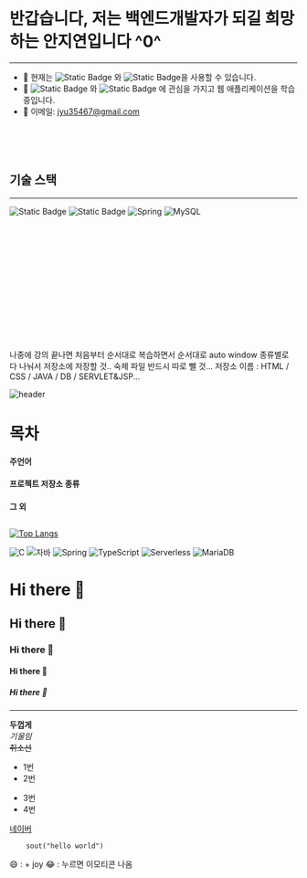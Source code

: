 # 반갑습니다, 저는 백엔드개발자가 되길 희망하는 안지연입니다 ^0^
----
- 👻 현재는 ![Static Badge](https://img.shields.io/badge/python-blue)
와 ![Static Badge](https://img.shields.io/badge/java-red)을 사용할 수 있습니다.
- 👻 ![Static Badge](https://img.shields.io/badge/spring-purple)
와 ![Static Badge](https://img.shields.io/badge/springBoot-yellow)
에 관심을 가지고 웹 애플리케이션을 학습 중입니다.
- 👻 이메일: jyu35467@gmail.com


<br><br><br>

## 기술 스택
----
![Static Badge](https://img.shields.io/badge/python-blue)
 ![Static Badge](https://img.shields.io/badge/java-red)
![Spring](https://img.shields.io/badge/Spring%20Boot-6DB33F?style=for-the-badge&logo=spring-boot&logoColor=white)
![MySQL](https://img.shields.io/badge/MySQL-4479A1?style=for-the-badge&logo=mysql&logoColor=white)







<br><br><br><br><br><br><br><br><br><br><br><br>















<!-- 시간날 때 깔끔할 때 천천히 꾸미기.. 좋은 인상을 위해 ^^ html 문법 + markdown -->
<!-- 어떤 언어들을 할 수 있는지, 한눈에 알 수 있게 내 깃허브의 인덱스를 만들자 --> 
<!-- https://cafe.naver.com/githubstudy/7 -->

나중에 강의 끝나면 처음부터 순서대로 복습하면서 순서대로 auto window 종류별로 다 나눠서 저장소에 저장할 것..
숙제 파일 반드시 따로 뺄 것...
저장소 이름 : 
HTML / CSS / JAVA / DB  / SERVLET&JSP...


![header](https://capsule-render.vercel.app/api?type=rounded&color=auto&height=180&section=header&text=안지연%20깃허브%20목차&fontSize=70)

# 목차
#### 주언어
#### 프로젝트 저장소 종류
#### 그 외 


##
[![Top Langs](https://github-readme-stats.vercel.app/api/top-langs/?username=TheBeginnerJiyeon)](https://github.com/TheBeginnerJiyeon/github-readme-stats)


![C](https://img.shields.io/badge/-C-123456?style=flat-square&logo=C&logoColor=black)
![자바](https://img.shields.io/badge/-자바-007396?style=flat&logo=Java&logoColor=ffffff)
![Spring](https://img.shields.io/badge/-Spring-6DB33F?style=for-the-badge&logo=Spring&logoColor=white)
![TypeScript](https://img.shields.io/badge/-TypeScript-3178C6?style=flat-square&logo=TypeScript&logoColor=white)
![Serverless](https://img.shields.io/badge/-Serverless-FD5750?style=flat-square&logo=Serverless&logoColor=magenta)
![MariaDB](https://img.shields.io/badge/-MariaDB-1F305F?style=flat-square&logo=mariadb&logoColor=white)



# Hi there 👋
## Hi there 👋
### Hi there 👋
#### Hi there 👋
##### Hi there 👋

---
**두껍게** <br>
*기울임*  <br>
~~취소선~~

* 1번
* 2번
- 3번
- 4번

[네이버](https://naver.com)

``` 백틱
    sout("hello world")
```
😄 : + joy
😂 : 누르면 이모티콘 나옴






















